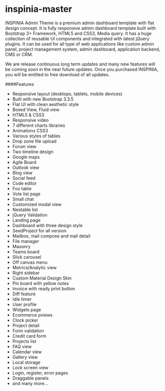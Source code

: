 # inspinia-master
INSPINIA Admin Theme is a premium admin dashboard template with flat design concept. It is fully responsive admin dashboard template built with Bootstrap 3+ Framework, HTML5 and CSS3, Media query. It has a huge collection of reusable UI components and integrated with latest jQuery plugins. It can be used for all type of web applications like custom admin panel, project management system, admin dashboard, application backend, CMS or CRM.

We are release continuous long term updates and many new features will be coming soon in the near future updates. Once you purchased INSPINIA, you will be entitled to free download of all updates.

####Features

- Responsive layout (desktops, tablets, mobile devices)
- Built with new Bootstrap 3.3.5
- Flat UI with clean aesthetic style
- Boxed View, Fluid view
- HTML5 & CSS3
- Responsive video
- 7 different charts libraries
- Animations CSS3
- Various styles of tables
- Drop zone file upload
- Forum view
- Two timeline design
- Google maps
- Agile Board
- Outlook view
- Blog view
- Social feed
- Code editor
- Foo table
- Vote list page
- Small chat
- Customized modal view
- Nestable list
- jQuery Validation
- Landing page
- Dashboard with three design style
- SeedProject for all version
- Mailbox, mail compose and mail detail
- File manager
- Masonry
- Teams board
- Slick carousel
- Off canvas menu
- Metrics/Analytic view
- Right sidebar
- Custom Material Design Skin
- Pin board with yellow notes
- Invoice with ready print button
- Diff feature
- Idle timer
- User profile
- Widgets page
- Ecommerce pviews
- Clock picker
- Project detail
- Form validation
- Credit card form
- Projects list
- FAQ view
- Calendar view
- Gallery view
- Local storage
- Lock screen view
- Login, register, error pages
- Draggable panels
- and many more...
